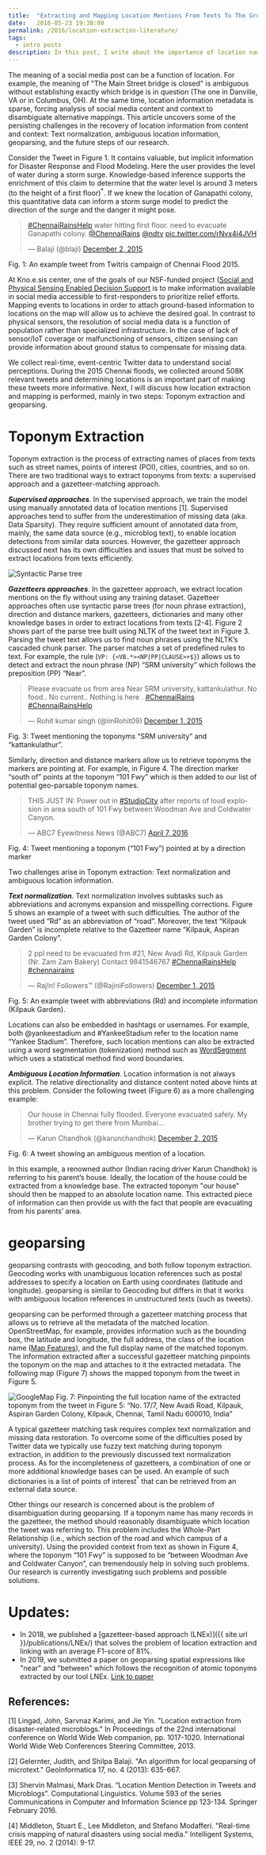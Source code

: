 ```yaml
---
title:  "Extracting and Mapping Location Mentions From Texts To The Ground"
date:   2016-05-23 19:38:00
permalink: /2016/location-extraction-literature/
tags:
  - intro posts
description: In this post, I write about the importance of location name extraction and the common techniques to extract them from texts.
---
```


The meaning of a social media post can be a function of location. For example, the meaning of "The Main Street bridge is closed" is ambiguous without establishing exactly which bridge is in question (The one in Danville, VA or in Columbus, OH). At the same time, location information metadata is sparse, forcing analysis of social media content and context to disambiguate alternative mappings. This article uncovers some of the persisting challenges in the recovery of location information from content and context: Text normalization, ambiguous location information, geoparsing, and the future steps of our research.

Consider the Tweet in Figure 1. It contains valuable, but implicit information for Disaster Response and Flood Modeling. Here the user provides the level of water during a  storm surge. Knowledge-based inference supports the enrichment of this claim to determine that the water level is around 3 meters (to the height of a first floor)<a title="The issue of reliability and trustworthiness of the extracted information are relevant to our project but are not discussed here."><sup>*</sup></a>. If we knew the location of Ganapathi colony, this quantitative data can inform a storm surge model to predict the direction of the surge and the danger it might pose.

<blockquote class="twitter-tweet" data-cards="hidden" data-lang="en"><p lang="en" dir="ltr"><a href="https://twitter.com/hashtag/ChennaiRainsHelp?src=hash">#ChennaiRainsHelp</a> water hitting first floor. need to evacuate Ganapathi colony. <a href="https://twitter.com/ChennaiRains">@ChennaiRains</a> <a href="https://twitter.com/ndtv">@ndtv</a> <a href="https://t.co/rNvx4i4JVH">pic.twitter.com/rNvx4i4JVH</a></p>&mdash; Balaji (@blaji) <a href="https://twitter.com/blaji/status/671942649570398208">December 2, 2015</a></blockquote>
<script async src="//platform.twitter.com/widgets.js" charset="utf-8"></script>
Fig. 1: An example tweet from Twitris campaign of Chennai Flood 2015.

At Kno.e.sis center, one of the goals of our NSF-funded project ([Social and Physical Sensing Enabled Decision Support](http://wiki.knoesis.org/index.php/Social_and_Physical_Sensing_Enabled_Decision_Support) is to make information available in social media accessible to first-responders to prioritize relief efforts. Mapping events to locations in order to attach ground-based information to locations on the map will allow us to achieve the desired goal. In contrast to physical sensors, the resolution of social media data is a function of population rather than specialized infrastructure. In the case of lack of sensor/IoT coverage or malfunctioning of sensors, citizen sensing can provide information about ground status to compensate for missing data.

We collect real-time, event-centric Twitter data to understand social perceptions. During the 2015 Chennai floods, we collected around 508K relevant tweets and determining locations is an important part of making these tweets more informative. Next, I will discuss how location extraction and mapping is performed, mainly in two steps: Toponym extraction and geoparsing.

# Toponym Extraction

Toponym extraction is the process of extracting names of places from texts such as street names, points of interest (POI), cities, countries, and so on. There are two traditional ways to extract toponyms from texts: a supervised approach and a gazetteer-matching approach.

***Supervised approaches***. In the supervised approach, we train the model using manually annotated data of location mentions [1]. Supervised approaches tend to suffer from the underestimation of missing data (aka. Data Sparsity). They require sufficient amount of annotated data from, mainly, the same data source (e.g., microblog text), to enable location detections from similar data sources. However, the gazetteer approach discussed next has its own difficulties and issues that must be solved to extract locations from texts efficiently.

![Syntactic Parse tree](https://lh6.googleusercontent.com/n2zXmKglLvRvvQL5tSDWKuLTBiIJzAVNfVsbz5r1_C4JYPJ5kiurKfq8hxXzrRk5_mzKqqs8yBCTrV7sw-ELF_FGyIug4s2_-HSCtIE-bv6W7OEfzdgLZnWirMP6Lf0nMt2fIa1g)

***Gazetteers approaches***. In the gazetteer approach, we extract location mentions on the fly without using any training dataset.  Gazetteer approaches often use syntactic parse trees (for noun phrase extraction), direction and distance markers, gazetteers, dictionaries and many other knowledge bases in order to extract locations from texts [2-4]. Figure 2 shows part of the parse tree built using NLTK of the tweet text in Figure 3. Parsing the tweet text allows us to find noun phrases using the NLTK’s cascaded chunk parser. The parser matches a set of predefined rules to text. For example, the rule (`VP: {<VB.*><NP|PP|CLAUSE>+$}`) allows us to detect and extract the noun phrase (NP) “SRM university” which follows the preposition (PP) “Near”.

<blockquote class="twitter-tweet" data-lang="en"><p lang="en" dir="ltr">Please evacuate us from area Near SRM university, kattankulathur. No food..  No current.. Nothing is here .  <a href="https://twitter.com/hashtag/ChennaiRains?src=hash">#ChennaiRains</a> <a href="https://twitter.com/hashtag/ChennaiRainsHelp?src=hash">#ChennaiRainsHelp</a></p>&mdash; Rohit kumar singh (@imRohit09) <a href="https://twitter.com/imRohit09/status/671742154327252992">December 1, 2015</a></blockquote>
<script async src="//platform.twitter.com/widgets.js" charset="utf-8"></script>
Fig. 3: Tweet mentioning the toponyms “SRM university” and “kattankulathur”.

Similarly, direction and distance markers allow us to retrieve toponyms the markers are pointing at. For example, in Figure 4. The direction marker “south of” points at the toponym “101 Fwy” which is then added to our list of potential geo-parsable toponym names.

<blockquote class="twitter-tweet" data-lang="en"><p lang="en" dir="ltr">THIS JUST IN: Power out in <a href="https://twitter.com/hashtag/StudioCity?src=hash">#StudioCity</a> after reports of loud explosion in area south of 101 Fwy between Woodman Ave and Coldwater Canyon.</p>&mdash; ABC7 Eyewitness News (@ABC7) <a href="https://twitter.com/ABC7/status/717933755776655361">April 7, 2016</a></blockquote>
<script async src="//platform.twitter.com/widgets.js" charset="utf-8"></script>
Fig. 4: Tweet mentioning a toponym (“101 Fwy”) pointed at by a direction marker

Two challenges arise in Toponym extraction:  Text normalization and ambiguous location information.

***Text normalization***. Text normalization involves subtasks such as abbreviations and acronyms expansion and misspelling corrections. Figure 5 shows an example of a tweet with such difficulties. The author of the tweet used “Rd” as an abbreviation of “road”. Moreover, the text “Kilpauk Garden” is incomplete relative to the Gazetteer name  “Kilpauk, Aspiran Garden Colony”.

<blockquote class="twitter-tweet" data-lang="en"><p lang="en" dir="ltr">2 ppl need to be evacuated frm #21, New Avadi Rd, Kilpauk Garden (Nr. Zam Zam Bakery) Contact 9841546767 <a href="https://twitter.com/hashtag/ChennaiRainsHelp?src=hash">#ChennaiRainsHelp</a> <a href="https://twitter.com/hashtag/chennairains?src=hash">#chennairains</a></p>&mdash; Raj!n! Followers™ (@RajiniFollowers) <a href="https://twitter.com/RajiniFollowers/status/671730645383569408">December 1, 2015</a></blockquote>
<script async src="//platform.twitter.com/widgets.js" charset="utf-8"></script>
Fig. 5: An example tweet with abbreviations (Rd) and incomplete information (Kilpauk Garden).

Locations can also be embedded in hashtags or usernames. For example, both @yankeestadium and #YankeeStadium refer to the location name “Yankee Stadium”. Therefore, such location mentions can also be extracted using a word segmentation (tokenization) method such as [WordSegment](https://github.com/grantjenks/python-wordsegment) which uses a statistical method find word boundaries.

***Ambiguous Location Information***. Location information is not always explicit. The relative directionality and distance content noted above hints at this problem.  Consider  the following tweet (Figure 6) as a more challenging example:

<blockquote class="twitter-tweet" data-lang="en"><p lang="en" dir="ltr">Our house in Chennai fully flooded. Everyone evacuated safely. My brother trying to get there from Mumbai...</p>&mdash; Karun Chandhok (@karunchandhok) <a href="https://twitter.com/karunchandhok/status/671980121176281088">December 2, 2015</a></blockquote>
<script async src="//platform.twitter.com/widgets.js" charset="utf-8"></script>
Fig. 6: A tweet showing an ambiguous mention of a location.

In this example, a renowned author (Indian racing driver Karun Chandhok) is referring to his parent’s house.  Ideally, the location of the house could be extracted from a knowledge base. The extracted toponym "our house" should then be mapped to an absolute location name. This extracted piece of information can then provide us with the fact that people are evacuating from his parents’ area.

# geoparsing

geoparsing contrasts with geocoding, and both follow toponym extraction. Geocoding works with unambiguous location references such as postal addresses to specify a location on Earth using coordinates (latitude and longitude). geoparsing is similar to Geocoding but differs in that it works with ambiguous location references in unstructured texts (such as tweets).

geoparsing can be performed through a gazetteer matching process that allows us to  retrieve all the metadata of the matched location. OpenStreetMap, for example, provides information such as the bounding box, the latitude and longitude, the full address, the class of the location name ([Map Features](http://wiki.openstreetmap.org/wiki/Map_Features)), and the full display name of the matched toponym. The information extracted after a successful gazetteer matching pinpoints the toponym on the map and attaches to it the extracted metadata. The following map (Figure 7) shows the mapped toponym from the tweet in Figure 5.

![GoogleMap](https://lh6.googleusercontent.com/zXtdf1ZctavtrdWwlwkbfJW4g0-epqVRHBUbPYOowDiyhPh1liVirCCobP623Tqm8XW1IzbcC3xpknAXffrvspfV7VITZ9Hfvxvbr-d4pH_x9Ihab9Om42N09VHhRhfKRrroTV7L)
Fig. 7: Pinpointing the full location name of the extracted toponym from the tweet in Figure 5: “No. 17/7, New Avadi Road, Kilpauk, Aspiran Garden Colony, Kilpauk, Chennai, Tamil Nadu 600010, India”

A typical gazetteer matching task requires complex text normalization and missing data restoration. To overcome some of the difficulties posed by Twitter data we typically use fuzzy text matching during toponym extraction, in addition to the previously discussed text normalization process. As for the incompleteness of gazetteers, a combination of one or more additional knowledge bases can be used. An example of such dictionaries is a list of points of interest<a title="Area specific points of interest (for example, in Chennai) are typically businesses, hospitals, shopping malls, etc."><sup>*</sup></a> that can be retrieved from an external data source.

Other things our research is concerned about is the problem of disambiguation during geoparsing. If a toponym name has many records in the gazetteer, the method should reasonably disambiguate which location the tweet was referring to. This problem includes the Whole-Part Relationship (i.e., which section of the road and which campus of a university). Using the provided context from text as shown in Figure 4, where the toponym “101 Fwy” is supposed to be “between Woodman Ave and Coldwater Canyon”, can tremendously help in solving such problems. Our research is currently investigating such problems and possible solutions.

# Updates:

* In 2018, we published a [gazetteer-based approach (LNEx)]({{ site.url }}/publications/LNEx/) that solves the problem of location extraction and linking with an average F1-score of 81%.
* In 2019, we submitted a paper on geoparsing spatial expressions like "near" and "between" which follows the recognition of atomic toponyms extracted by our tool LNEx. [Link to paper](https://www.researchgate.net/publication/333718820_Towards_Geocoding_Spatial_Expressions?_sg=iymsj3oR-gaWePrmRJqFSHBteGCyroNTlana28lCzzloLUjYa5Lgj_71DRbQL2tf7FtQRgwWGB7AbA.-yUO0IGJMEBFHOkaCjhUx2MClmc7Z5X0Wtb5PPAdg8WiQFElsOP6GGAC64KBNSrtZl5hQudiW0YuQCaRnPP0kw&_sgd%5Bnc%5D=3&_sgd%5Bncwor%5D=0)

## References:

[1] Lingad, John, Sarvnaz Karimi, and Jie Yin. "Location extraction from disaster-related microblogs." In Proceedings of the 22nd international conference on World Wide Web companion, pp. 1017-1020. International World Wide Web Conferences Steering Committee, 2013.

[2] Gelernter, Judith, and Shilpa Balaji. "An algorithm for local geoparsing of microtext." GeoInformatica 17, no. 4 (2013): 635-667.

[3] Shervin Malmasi, Mark Dras. “Location Mention Detection in Tweets and Microblogs”. Computational Linguistics. Volume 593 of the series Communications in Computer and Information Science pp 123-134. Springer February 2016.

[4] Middleton, Stuart E., Lee Middleton, and Stefano Modafferi. "Real-time crisis mapping of natural disasters using social media." Intelligent Systems, IEEE 29, no. 2 (2014): 9-17.
